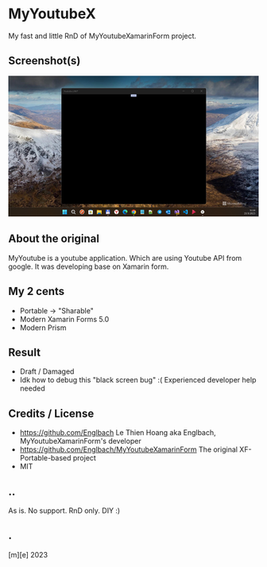 # MyYoutubeX

My fast and little RnD of MyYoutubeXamarinForm project. 


## Screenshot(s)
![Bug](Images/shot01.png)

## About the original
MyYoutube is a youtube application. Which are using Youtube API from google. It was developing base on Xamarin form.

## My 2 cents
- Portable -> "Sharable"
- Modern Xamarin Forms 5.0
- Modern Prism
 

## Result
- Draft / Damaged
- Idk how to debug this "black screen bug" :( Experienced developer help needed

## Credits / License
- https://github.com/Englbach Le Thien Hoang aka Englbach, MyYoutubeXamarinForm's developer
- https://github.com/Englbach/MyYoutubeXamarinForm The original XF-Portable-based project
- MIT

## ..
As is. No support. RnD only. DIY :)

## .
[m][e] 2023
